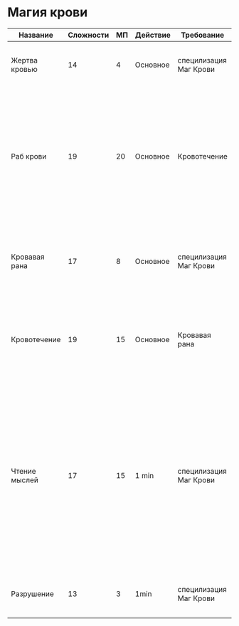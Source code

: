 # Магия крови


| Название      | Сложности | МП | Действие | Требование             | Тест                                     | Описание                                                                                                                                                                                                                                                                                                                                                 |
|---------------|-----------|----|----------|------------------------|------------------------------------------|----------------------------------------------------------------------------------------------------------------------------------------------------------------------------------------------------------------------------------------------------------------------------------------------------------------------------------------------------------|
| Жертва кровью | 14        | 4  | Основное | специлизация Маг Крови |                                          | Вы можете вытянуть жизнь из союзника (1ХП=1МП до 25) и восстановить свои ХП.                                                                                                                                                                                                                                                                             |
| Раб крови     | 19        | 20 | Основное | Кровотечение           | сила воли (самодисциплина) vs.SP         | Вы можете подчинить себе цель (у которой есть кровь) если она не пройдет проверку. Каждый новый раунд цель проходит проверку на попытку избавится от контроля. Штраф -2 к атаке если цель пыталась пройти проверку в этом раунде.                                                                                                                        |
| Кровавая рана | 17        | 8  | Основное | специлизация Маг Крови | выносливость (запас жизненных сил) vs.SP | Все цели с кровью в радиусе 12 ярдов получают 1д6+Магия урона. Если провалили проверку в это раунде пропускают основное действие.                                                                                                                                                                                                                        |
| Кровотечение  | 19        | 15 | Основное | Кровавая рана          | выносливость (запас жизненных сил) vs.SP | Цель в 50 ярдах от вас получает 4д6+Магия урона. Если цель прошла проверку получает только 2д6. Прием Грандиозное заклинание стоит всего 2SP.                                                                                                                                                                                                            |
| Чтение мыслей | 17        | 15 | 1 min    | специлизация Маг Крови | сила воли (самодисциплина) vs.SP         | Вы касаетесь цели и сосредотачиваетесь на минуту. Цель должна протий тест. Если успешно вы не можете проникнуть в ее разум, но вы можете потратить еще 5МП, чтобы снова попытаться. Если проникли то можете потребовать от ГМа, чтобы цель ответила честно на кол-во вопросов равное вашему уровню Магии (1 вопрос в минуту). Очень болезненно для цели. |
| Разрушение    | 13        | 3  | 1min     | специлизация Маг Крови | сила воли (самодисциплина) vs.SP         | (Круциатус ^^) Заклинание для допроса. В течении него штрафы -3 ко всем проверкам.                                                                                                                                                                                                                                                                       |
